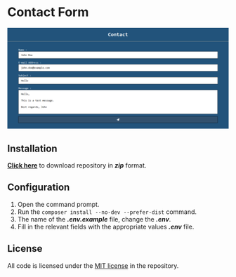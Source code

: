 # Contact Form

![Screenshot][1]

## Installation

**[Click here][2]** to download repository in __*zip*__ format.

## Configuration

1. Open the command prompt.
2. Run the `composer install --no-dev --prefer-dist` command.
3. The name of the __*.env.example*__ file, change the __*.env*__.
4. Fill in the relevant fields with the appropriate values __*.env*__ file.

## License

All code is licensed under the [MIT license][3] in the repository.

[1]: https://github.com/ogunkarakus/contact-form/raw/1.0.1/screenshot.png
[2]: https://github.com/ogunkarakus/contact-form/archive/1.0.1.zip
[3]: https://opensource.org/licenses/MIT
